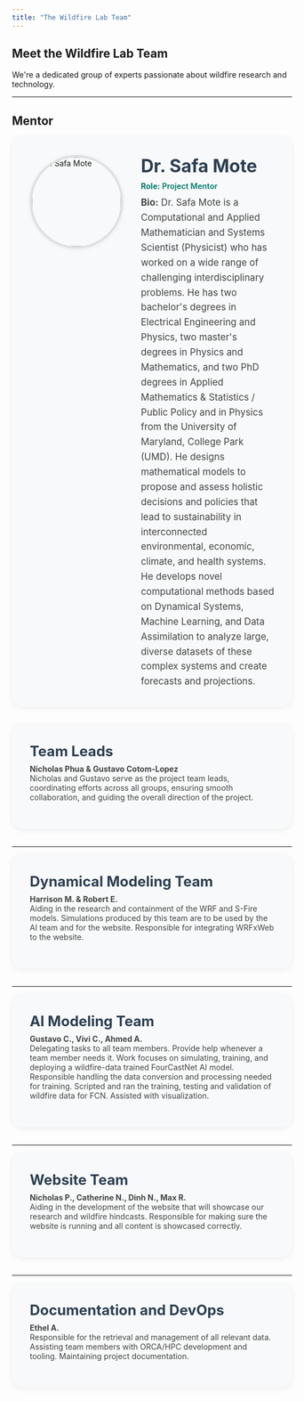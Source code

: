 ```yaml
---
title: "The Wildfire Lab Team"
---
```


## Meet the Wildfire Lab Team

We're a dedicated group of experts passionate about wildfire research and technology.

---


## Mentor


<div class="team-member-card-sponsor" style="display: flex; align-items: flex-start; gap: 2rem; background: #f8f9fa; border-radius: 18px; box-shadow: 0 2px 12px rgba(0,0,0,0.07); padding: 2rem; margin-bottom: 2rem; max-width: 900px;">
  <img src="/safamote.jpeg" alt="Dr. Safa Mote" style="width: 160px; height: 160px; object-fit: cover; border-radius: 50%; border: 4px solid #e0e0e0; box-shadow: 0 1px 6px rgba(0,0,0,0.08);">
  <div class="team-member-info" style="flex: 1;">
    <h3 style="margin-top: 0; margin-bottom: 0.5rem; font-size: 2rem; color: #2c3e50;">Dr. Safa Mote</h3>
    <p style="margin: 0 0 0.5rem 0; font-weight: 600; color: #00796b;"><strong>Role:</strong> Project Mentor</p>
    <p style="margin: 0; color: #444; line-height: 1.6; font-size: 1.05rem;"><strong>Bio:</strong> Dr. Safa Mote is a Computational and Applied Mathematician and Systems Scientist (Physicist) who has worked on a wide range of challenging interdisciplinary problems. He has two bachelor's degrees in Electrical Engineering and Physics, two master's degrees in Physics and Mathematics, and two PhD degrees in Applied Mathematics & Statistics / Public Policy and in Physics from the University of Maryland, College Park (UMD). He designs mathematical models to propose and assess holistic decisions and policies that lead to sustainability in interconnected environmental, economic, climate, and health systems. He develops novel computational methods based on Dynamical Systems, Machine Learning, and Data Assimilation to analyze large, diverse datasets of these complex systems and create forecasts and projections.</p>
  </div>
</div>

<div class="team-member-card-sponsor" style="background: #f8f9fa; border-radius: 18px; box-shadow: 0 2px 12px rgba(0,0,0,0.07); padding: 2rem; margin-bottom: 2rem; max-width: 900px;">
  <h3 style="margin-top: 0; margin-bottom: 0.5rem; font-size: 1.6rem; color: #2c3e50;">Team Leads</h3>
  <div class="team-role-desc" style="margin-bottom: 1rem; color: #444;">
    <strong>Nicholas Phua & Gustavo Cotom-Lopez</strong><br>
    Nicholas and Gustavo serve as the project team leads, coordinating efforts across all groups, ensuring smooth collaboration, and guiding the overall direction of the project.
  </div>
</div>

---


<div class="team-member-card-sponsor" style="background: #f8f9fa; border-radius: 18px; box-shadow: 0 2px 12px rgba(0,0,0,0.07); padding: 2rem; margin-bottom: 2rem; max-width: 900px;">
  <h3 style="margin-top: 0; margin-bottom: 0.5rem; font-size: 1.6rem; color: #2c3e50;">Dynamical Modeling Team</h3>
  <div class="team-role-desc" style="margin-bottom: 1rem; color: #444;">
  <strong>Harrison M. & Robert E.</strong><br>
  Aiding in the research and containment of the WRF and S-Fire models. Simulations produced by this team are to be used by the AI team and for the website. Responsible for integrating WRFxWeb to the website.
  </div>
</div>


---


<div class="team-member-card-sponsor" style="background: #f8f9fa; border-radius: 18px; box-shadow: 0 2px 12px rgba(0,0,0,0.07); padding: 2rem; margin-bottom: 2rem; max-width: 900px;">
  <h3 style="margin-top: 0; margin-bottom: 0.5rem; font-size: 1.6rem; color: #2c3e50;">AI Modeling Team</h3>
  <div class="team-role-desc" style="margin-bottom: 1rem; color: #444;">
  <strong>Gustavo C., Vivi C., Ahmed A.</strong><br>
  Delegating tasks to all team members. Provide help whenever a team member needs it. Work focuses on simulating, training, and deploying a wildfire-data trained FourCastNet AI model. Responsible handling the data conversion and processing needed for training. Scripted and ran the training, testing and validation of wildfire data for FCN. Assisted with visualization.
  </div>
</div>


---


<div class="team-member-card-sponsor" style="background: #f8f9fa; border-radius: 18px; box-shadow: 0 2px 12px rgba(0,0,0,0.07); padding: 2rem; margin-bottom: 2rem; max-width: 900px;">
  <h3 style="margin-top: 0; margin-bottom: 0.5rem; font-size: 1.6rem; color: #2c3e50;">Website Team</h3>
  <div class="team-role-desc" style="margin-bottom: 1rem; color: #444;">
  <strong>Nicholas P., Catherine N., Dinh N., Max R.</strong><br>
  Aiding in the development of the website that will showcase our research and wildfire hindcasts. Responsible for making sure the website is running and all content is showcased correctly.
  </div>
</div>


---


<div class="team-member-card-sponsor" style="background: #f8f9fa; border-radius: 18px; box-shadow: 0 2px 12px rgba(0,0,0,0.07); padding: 2rem; margin-bottom: 2rem; max-width: 900px;">
  <h3 style="margin-top: 0; margin-bottom: 0.5rem; font-size: 1.6rem; color: #2c3e50;">Documentation and DevOps</h3>
  <div class="team-role-desc" style="margin-bottom: 1rem; color: #444;">
  <strong>Ethel A.</strong><br>
  Responsible for the retrieval and management of all relevant data. Assisting team members with ORCA/HPC development and tooling. Maintaining project documentation.
  </div>
</div>
